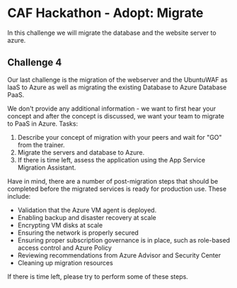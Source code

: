 # CAF Hackathon - Adopt: Migrate

In this challenge we will migrate the database and the website server to azure.

## Challenge 4

Our last challenge is the migration of the webserver and the UbuntuWAF as IaaS to Azure as well as migrating the existing Database to Azure Database PaaS.

We don't provide any additional information - we want to first hear your concept and after the concept is discussed, we want your team to migrate to PaaS in Azure. Tasks:

1. Describe your concept of migration with your peers and wait for "GO" from the trainer.
2. Migrate the servers and database to Azure.
3. If there is time left, assess the application using the App Service Migration Assistant.

Have in mind, there are a number of post-migration steps that should be completed before the migrated services is ready for production use.
These include:

- Validation that the Azure VM agent is deployed.
- Enabling backup and disaster recovery at scale
- Encrypting VM disks at scale
- Ensuring the network is properly secured
- Ensuring proper subscription governance is in place, such as role-based access control and Azure Policy
- Reviewing recommendations from Azure Advisor and Security Center
- Cleaning up migration resources

If there is time left, please try to perform some of these steps.
